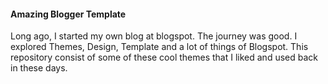 #### Amazing Blogger Template
Long ago, I started my own blog at blogspot. The journey was good. I explored Themes, Design, Template and a lot of things of Blogspot. This repository consist of some of these cool themes that I liked and used  back in these days.